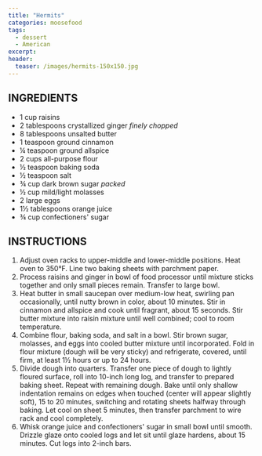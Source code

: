 ```yaml
---
title: "Hermits"
categories: moosefood
tags: 
  - dessert
  - American
excerpt: 
header:
  teaser: /images/hermits-150x150.jpg
---
```


## INGREDIENTS
* 1 cup raisins
* 2 tablespoons crystallized ginger *finely chopped*
* 8 tablespoons unsalted butter
* 1 teaspoon ground cinnamon
* ¼ teaspoon ground allspice
* 2 cups all-purpose flour
* ½ teaspoon baking soda
* ½ teaspoon salt
* ¾ cup dark brown sugar *packed*
* ½ cup mild/light molasses
* 2 large eggs
* 1½ tablespoons orange juice
* ¾ cup confectioners' sugar

## INSTRUCTIONS
1. Adjust oven racks to upper-middle and lower-middle positions. Heat oven to 350°F. Line two baking sheets with parchment paper.
2. Process raisins and ginger in bowl of food processor until mixture sticks together and only small pieces remain. Transfer to large bowl.
3. Heat butter in small saucepan over medium-low heat, swirling pan occasionally, until nutty brown in color, about 10 minutes. Stir in cinnamon and allspice and cook until fragrant, about 15 seconds. Stir butter mixture into raisin mixture until well combined; cool to room temperature.
4. Combine flour, baking soda, and salt in a bowl. Stir brown sugar, molasses, and eggs into cooled butter mixture until incorporated. Fold in flour mixture (dough will be very sticky) and refrigerate, covered, until firm, at least 1½ hours or up to 24 hours.
5. Divide dough into quarters. Transfer one piece of dough to lightly floured surface, roll into 10-inch long log, and transfer to prepared baking sheet. Repeat with remaining dough. Bake until only shallow indentation remains on edges when touched (center will appear slightly soft), 15 to 20 minutes, switching and rotating sheets halfway through baking. Let cool on sheet 5 minutes, then transfer parchment to wire rack and cool completely.
6. Whisk orange juice and confectioners' sugar in small bowl until smooth. Drizzle glaze onto cooled logs and let sit until glaze hardens, about 15 minutes. Cut logs into 2-inch bars.
